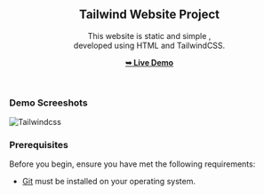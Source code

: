 <div align="center">
  

  

  <h2 align="center">Tailwind Website Project</h2>

  This website is static and simple , <br />developed using HTML and TailwindCSS.

  <a href="https://avantika-rawat.github.io/Grocery-Site/"><strong>➥ Live Demo</strong></a>

</div>

<br />

### Demo Screeshots

![Tailwindcss](https://github.com/user-attachments/assets/4575ffaf-12c7-4dcb-b8e0-10b964d8c1ff)




### Prerequisites

Before you begin, ensure you have met the following requirements:

* [Git](https://git-scm.com/downloads "Download Git") must be installed on your operating system.




